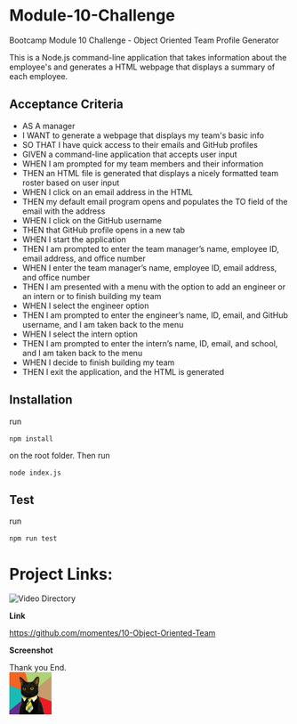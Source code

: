 # Module-10-Challenge
Bootcamp Module 10 Challenge - Object Oriented Team Profile Generator

This is a Node.js command-line application that takes information about the employee's and generates a HTML webpage that displays a summary of each employee.

## Acceptance Criteria
- AS A manager
- I WANT to generate a webpage that displays my team's basic info
- SO THAT I have quick access to their emails and GitHub profiles
- GIVEN a command-line application that accepts user input
- WHEN I am prompted for my team members and their information
- THEN an HTML file is generated that displays a nicely formatted team roster based on user input
- WHEN I click on an email address in the HTML
- THEN my default email program opens and populates the TO field of the email with the address
- WHEN I click on the GitHub username
- THEN that GitHub profile opens in a new tab
- WHEN I start the application
- THEN I am prompted to enter the team manager’s name, employee ID, email address, and office number
- WHEN I enter the team manager’s name, employee ID, email address, and office number
- THEN I am presented with a menu with the option to add an engineer or an intern or to finish building my team
- WHEN I select the engineer option
- THEN I am prompted to enter the engineer’s name, ID, email, and GitHub username, and I am taken back to the menu
- WHEN I select the intern option
- THEN I am prompted to enter the intern’s name, ID, email, and school, and I am taken back to the menu
- WHEN I decide to finish building my team
- THEN I exit the application, and the HTML is generated

## Installation

run

```
npm install
```

on the root folder. Then run

```
node index.js
```

## Test

run

```
npm run test
```

# Project Links:
![Video Directory](https://github.com//https://github.com/momentes/10-Object-Oriented-Team/tree/main/Video)

**Link**



https://github.com/momentes/10-Object-Oriented-Team

**Screenshot**



Thank you
End.        
<img src="Images/business-cat1.jpg" width=15%>